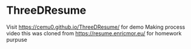 # ThreeDResume
Visit https://cemu0.github.io/ThreeDResume/ for demo
Making process video 
this was cloned from https://resume.enricmor.eu/ for homework purpuse 

